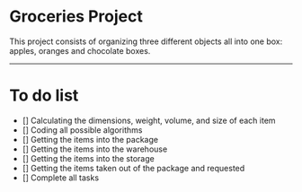 # Groceries Project

This project consists of organizing three different objects all into one box: apples, oranges and chocolate boxes.

---

# To do list
- [] Calculating the dimensions, weight, volume, and size of each item
- [] Coding all possible algorithms
- [] Getting the items into the package
- [] Getting the items into the warehouse
- [] Getting the items into the storage
- [] Getting the items taken out of the package and requested
- [] Complete all tasks
